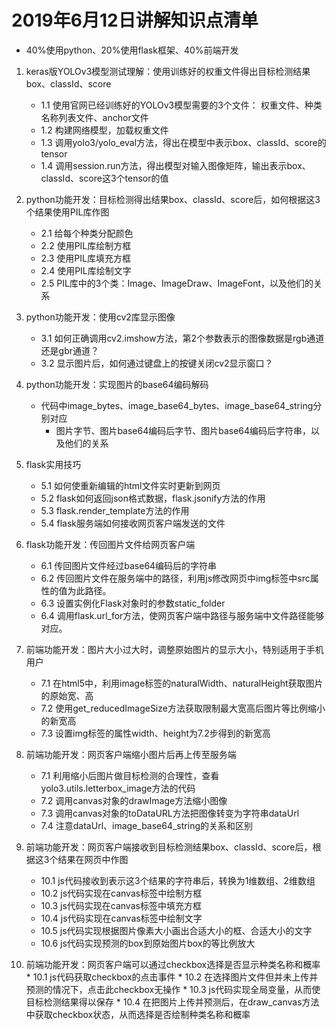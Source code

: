 # 2019年6月12日讲解知识点清单
* 40%使用python、20%使用flask框架、40%前端开发
1. keras版YOLOv3模型测试理解：使用训练好的权重文件得出目标检测结果box、classId、score
    * 1.1 使用官网已经训练好的YOLOv3模型需要的3个文件： 权重文件、种类名称列表文件、anchor文件
    * 1.2 构建网络模型，加载权重文件
    * 1.3 调用yolo3/yolo_eval方法，得出在模型中表示box、classId、score的tensor
    * 1.4 调用session.run方法，得出模型对输入图像矩阵，输出表示box、classId、score这3个tensor的值

2. python功能开发：目标检测得出结果box、classId、score后，如何根据这3个结果使用PIL库作图
    * 2.1 给每个种类分配颜色
    * 2.2 使用PIL库绘制方框
    * 2.3 使用PIL库填充方框
    * 2.4 使用PIL库绘制文字
    * 2.5 PIL库中的3个类：Image、ImageDraw、ImageFont，以及他们的关系
    
3. python功能开发：使用cv2库显示图像
    * 3.1 如何正确调用cv2.imshow方法，第2个参数表示的图像数据是rgb通道还是gbr通道？
    * 3.2 显示图片后，如何通过键盘上的按键关闭cv2显示窗口？

4. python功能开发：实现图片的base64编码解码
    * 代码中image_bytes、image_base64_bytes、image_base64_string分别对应
        * 图片字节、图片base64编码后字节、图片base64编码后字符串，以及他们的关系

5. flask实用技巧
    * 5.1 如何使重新编辑的html文件实时更新到网页
    * 5.2 flask如何返回json格式数据，flask.jsonify方法的作用
    * 5.3 flask.render_template方法的作用
    * 5.4 flask服务端如何接收网页客户端发送的文件

6. flask功能开发：传回图片文件给网页客户端     
    * 6.1 传回图片文件经过base64编码后的字符串
    * 6.2 传回图片文件在服务端中的路径，利用js修改网页中img标签中src属性的值为此路径。
    * 6.3 设置实例化Flask对象时的参数static_folder
    * 6.4 调用flask.url_for方法，使网页客户端中路径与服务端中文件路径能够对应。
    
7. 前端功能开发：图片大小过大时，调整原始图片的显示大小，特别适用于手机用户
    * 7.1 在html5中，利用image标签的naturalWidth、naturalHeight获取图片的原始宽、高
    * 7.2 使用get_reducedImageSize方法获取限制最大宽高后图片等比例缩小的新宽高
    * 7.3 设置img标签的属性width、height为7.2步得到的新宽高
    
8. 前端功能开发：网页客户端缩小图片后再上传至服务端
    * 7.1 利用缩小后图片做目标检测的合理性，查看yolo3.utils.letterbox_image方法的代码
    * 7.2 调用canvas对象的drawImage方法缩小图像
    * 7.3 调用canvas对象的toDataURL方法把图像转变为字符串dataUrl
    * 7.4 注意dataUrl、image_base64_string的关系和区别
    
9. 前端功能开发：网页客户端接收到目标检测结果box、classId、score后，根据这3个结果在网页中作图
    * 10.1 js代码接收到表示这3个结果的字符串后，转换为1维数组、2维数组
    * 10.2 js代码实现在canvas标签中绘制方框
    * 10.3 js代码实现在canvas标签中填充方框
    * 10.4 js代码实现在canvas标签中绘制文字
    * 10.5 js代码实现根据图片像素大小画出合适大小的框、合适大小的文字
    * 10.6 js代码实现预测的box到原始图片box的等比例放大
 
 10. 前端功能开发：网页客户端可以通过checkbox选择是否显示种类名称和概率
    * 10.1 js代码获取checkbox的点击事件
    * 10.2 在选择图片文件但并未上传并预测的情况下，点击此checkbox无操作
    * 10.3 js代码实现全局变量，从而使目标检测结果得以保存
    * 10.4 在把图片上传并预测后，在draw_canvas方法中获取checkbox状态，从而选择是否绘制种类名称和概率
        
    